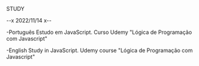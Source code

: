 
STUDY

--x 2022/11/14 x--

-Português
Estudo em JavaScript. Curso Udemy "Lógica de Programação com Javascript"

-English
Study in JavaScript. Udemy course "Lógica de Programação com Javascript"